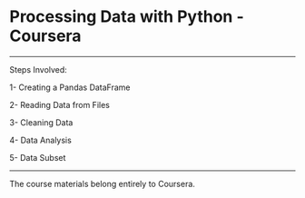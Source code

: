 # Processing Data with Python - Coursera
--------------------------------------------

Steps Involved:

1- Creating a Pandas DataFrame

2- Reading Data from Files

3- Cleaning Data

4- Data Analysis

5- Data Subset

----------------------------------------------------------------------------------------------------------------
The course materials belong entirely to Coursera. 